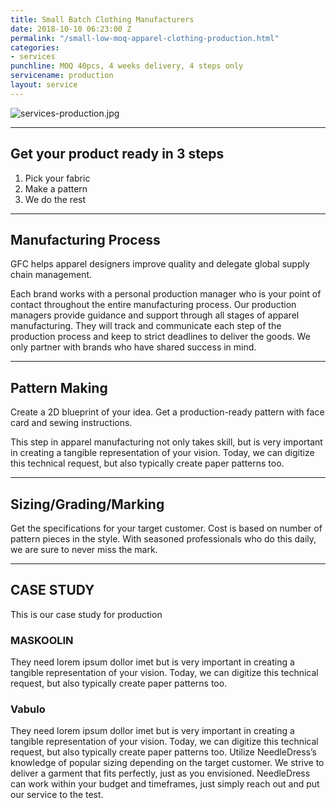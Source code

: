 ```yaml
---
title: Small Batch Clothing Manufacturers
date: 2018-10-10 06:23:00 Z
permalink: "/small-low-moq-apparel-clothing-production.html"
categories:
- services
punchline: MOQ 40pcs, 4 weeks delivery, 4 steps only
servicename: production
layout: service
---
```


![services-production.jpg](/uploads/services-production.jpg)

<hr>

## Get your product ready in 3 steps
1. Pick your fabric
2. Make a pattern
3. We do the rest

<hr>

## Manufacturing Process
GFC helps apparel designers improve quality and delegate global supply chain management.

Each brand works with a personal production manager who is your point of contact throughout the entire manufacturing process. Our production managers provide guidance and support through all stages of apparel manufacturing. They will track and communicate each step of the production process and keep to strict deadlines to deliver the goods. We only partner with brands who have shared success in mind.

<hr>

## Pattern Making

Create a 2D blueprint of your idea. Get a production-ready pattern with face card and sewing instructions.

This step in apparel manufacturing not only takes skill, but is very important in creating a tangible representation of your vision. Today, we can digitize this technical request, but also typically create paper patterns too.

<hr>

## Sizing/Grading/Marking

Get the specifications for your target customer. Cost is based on number of pattern pieces in the style. With seasoned professionals who do this daily, we are sure to never miss the mark.

<hr>

## CASE STUDY

This is our case study for production

### MASKOOLIN

They need lorem ipsum dollor imet but is very important in creating a tangible representation of your vision. Today, we can digitize this technical request, but also typically create paper patterns too.

### Vabulo

They need lorem ipsum dollor imet but is very important in creating a tangible representation of your vision. Today, we can digitize this technical request, but also typically create paper patterns too.
Utilize NeedleDress’s knowledge of popular sizing depending on the target customer. We strive to deliver a garment that fits perfectly, just as you envisioned. NeedleDress can work within your budget and timeframes, just simply reach out and put our service to the test.
